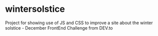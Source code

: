 # wintersolstice
Project for showing use of JS and CSS to improve a site about the winter solstice -  December FrontEnd Challenge from DEV.to
